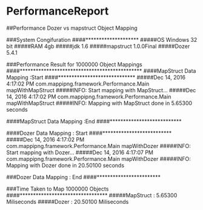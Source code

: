 # PerformanceReport
##Performance Dozer vs mapstruct Object Mapping

###System Congifuration
####********************
#####OS 			  Windows 32 bit
#####RAM 		    4gb
#####jdk 		    1.6
#####mapstruct	1.0.0Final
#####Dozer 		  5.4.1


###Performance Result for 1000000 Object Mappings
####**********************************************
####MapStruct Data Mapping :Start
####*****************************
#####Dec 14, 2016 4:17:02 PM com.mappipng.framework.Performance.Main mapWithMapStruct
#####INFO: Start mapping with MapStruct...
#####Dec 14, 2016 4:17:02 PM com.mappipng.framework.Performance.Main mapWithMapStruct
#####INFO: Mapping with MapStruct done in 5.65300 seconds

####MapStruct Data Mapping :End
####***************************

####Dozer Data Mapping : Start
####**************************
#####Dec 14, 2016 4:17:02 PM com.mappipng.framework.Performance.Main mapWithDozer
#####INFO: Start mapping with Dozer...
#####Dec 14, 2016 4:17:07 PM com.mappipng.framework.Performance.Main mapWithDozer
#####INFO: Mapping with Dozer done in 20.50100 seconds

###Dozer Data Mapping : End
####************************


###Time Taken to Map 1000000 Objects
####*********************************
#####MapStruct 	: 5.65300 Miliseconds
#####Dozer 	  	:	20.50100 Miliseconds

